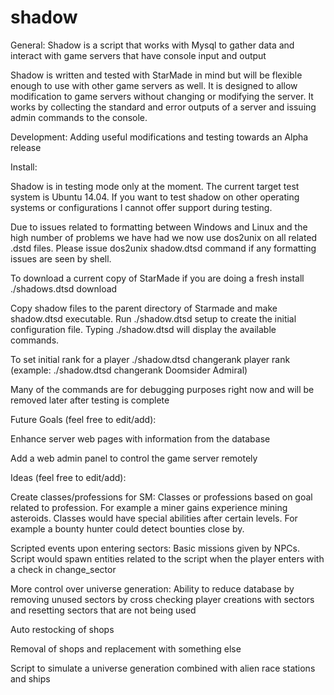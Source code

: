 shadow
======

General:
Shadow is a script that works with Mysql to gather data and interact with game servers that have console input and output

Shadow is written and tested with StarMade in mind but will be flexible enough to use with other game servers as well.  It is designed to allow modification to game servers without changing or modifying the server.  It works by collecting the standard and error outputs of a server and issuing admin commands to the console.


Development:
Adding useful modifications and testing towards an Alpha release


Install:

Shadow is in testing mode only at the moment.  The current target test system is Ubuntu 14.04.  If you want to test shadow on other operating systems or configurations I cannot offer support during testing.  

Due to issues related to formatting between Windows and Linux and the high number of problems we have had we now use dos2unix on all related .dstd files.  Please issue dos2unix shadow.dtsd command if any formatting issues are seen by shell.

To download a current copy of StarMade if you are doing a fresh install ./shadows.dtsd download

Copy shadow files to the parent directory of Starmade and make shadow.dtsd executable.  Run ./shadow.dtsd setup to create the initial configuration file.  Typing ./shadow.dtsd will display the available commands.

To set initial rank for a player ./shadow.dtsd changerank player rank (example: ./shadow.dtsd changerank Doomsider Admiral)

Many of the commands are for debugging purposes right now and will be removed later after testing is complete 

Future Goals (feel free to edit/add):

Enhance server web pages with information from the database

Add a web admin panel to control the game server remotely


Ideas (feel free to edit/add):

Create classes/professions for SM:
Classes or professions based on goal related to profession.  For example a miner gains experience mining asteroids.  Classes would have special abilities after certain levels.  For example a bounty hunter could detect bounties close by.

Scripted events upon entering sectors:
Basic missions given by NPCs.  Script would spawn entities related to the script when the player enters with a check in change_sector

More control over universe generation:
Ability to reduce database by removing unused sectors by cross checking player creations with sectors and resetting sectors that are not being used

Auto restocking of shops

Removal of shops and replacement with something else

Script to simulate a universe generation combined with alien race stations and ships 
